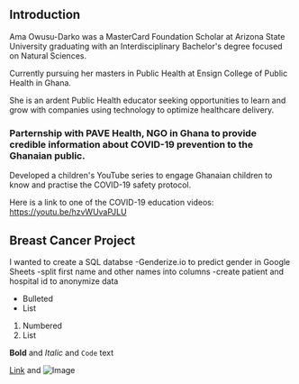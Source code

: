 ## Introduction
Ama Owusu-Darko was a MasterCard Foundation Scholar at Arizona State University graduating with an Interdisciplinary Bachelor's degree focused on Natural Sciences.

Currently pursuing her masters in Public Health at Ensign College of Public Health in Ghana.

She is an ardent Public Health educator seeking opportunities to learn and grow with companies using technology to optimize healthcare delivery.

### Parternship with PAVE Health, NGO in Ghana to provide credible information about COVID-19 prevention to the Ghanaian public.

Developed a children's YouTube series to engage Ghanaian children to know and practise the COVID-19 safety protocol.

Here is a link to one of the COVID-19 education videos: https://youtu.be/hzvWUvaPJLU 



## Breast Cancer Project 
I wanted to create a SQL databse
-Genderize.io to predict gender in Google Sheets
-split first name and other names into columns
-create patient and hospital id to anonymize data

- Bulleted
- List

1. Numbered
2. List

**Bold** and _Italic_ and `Code` text

[Link](url) and ![Image](C:\Users\MPH\Pictures\Herr.jpg)
```


